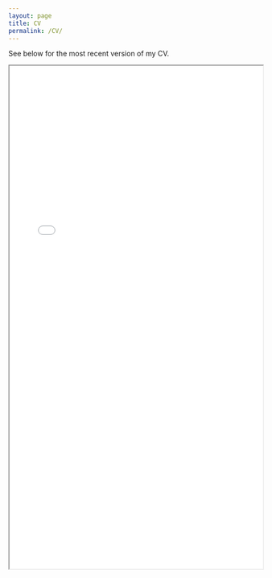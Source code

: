 ```yaml
---
layout: page
title: CV
permalink: /CV/
---
```

See below for the most recent version of my CV.

<meta name="viewport" content="width=device-width, initial-scale=1">
<iframe src="/files/CV_HelenGiles.pdf" width="100%" height="1000px">
</iframe>
